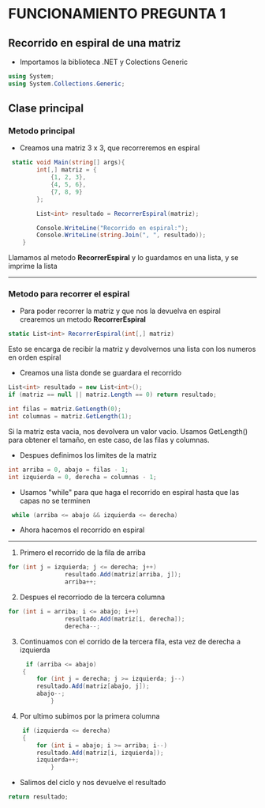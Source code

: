 # FUNCIONAMIENTO PREGUNTA 1

## Recorrido en espiral de una matriz

- Importamos la biblioteca .NET y Colections Generic

```c#
using System;
using System.Collections.Generic;
```

## Clase principal

### Metodo principal

- Creamos una matriz 3 x 3, que recorreremos en espiral

```c#
 static void Main(string[] args){
        int[,] matriz = {
            {1, 2, 3},
            {4, 5, 6},
            {7, 8, 9}
        };

        List<int> resultado = RecorrerEspiral(matriz);

        Console.WriteLine("Recorrido en espiral:");
        Console.WriteLine(string.Join(", ", resultado));
    }
```

Llamamos al metodo **RecorrerEspiral** y lo guardamos en una lista, y se imprime la lista

---

### Metodo para recorrer el espiral

- Para poder recorrer la matriz y que nos la devuelva en espiral crearemos un metodo **RecorrerEspiral**

```c#
static List<int> RecorrerEspiral(int[,] matriz)
```

Esto se encarga de recibir la matriz y devolvernos una lista con los numeros en orden espiral

- Creamos una lista donde se guardara el recorrido

```c#
List<int> resultado = new List<int>();
if (matriz == null || matriz.Length == 0) return resultado;

int filas = matriz.GetLength(0);
int columnas = matriz.GetLength(1);
```

Si la matriz esta vacia, nos devolvera un valor vacio. Usamos GetLength() para obtener el tamaño, en este caso, de las filas y columnas.

- Despues definimos los limites de la matriz

```c#
int arriba = 0, abajo = filas - 1;
int izquierda = 0, derecha = columnas - 1;

```

- Usamos "while" para que haga el recorrido en espiral hasta que las capas no se terminen

```c#
 while (arriba <= abajo && izquierda <= derecha)
```

- Ahora hacemos el recorrido en espiral

---

1.  Primero el recorrido de la fila de arriba

```c#
for (int j = izquierda; j <= derecha; j++)
                resultado.Add(matriz[arriba, j]);
                arriba++;
```

2.  Despues el recorriodo de la tercera columna

```c#
for (int i = arriba; i <= abajo; i++)
                resultado.Add(matriz[i, derecha]);
                derecha--;
```

3.  Continuamos con el corrido de la tercera fila, esta vez de derecha a izquierda

```c#
     if (arriba <= abajo)
    {
        for (int j = derecha; j >= izquierda; j--)
        resultado.Add(matriz[abajo, j]);
        abajo--;
            }

```

4. Por ultimo subimos por la primera columna

```c#
    if (izquierda <= derecha)
    {
        for (int i = abajo; i >= arriba; i--)
        resultado.Add(matriz[i, izquierda]);
        izquierda++;
            }
```

- Salimos del ciclo y nos devuelve el resultado

```c#
return resultado;
```
